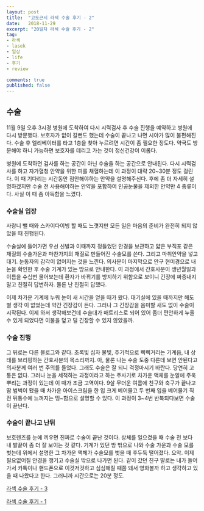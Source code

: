 ```yaml
---
layout: post
title:  "고도근시 라섹 수술 후기 - 2"
date:   2018-11-29
excerpt: "20일차 라섹 수술 후기 - 2"
tag:
- 라섹 
- lasek
- 일상
- life
- 후기
- review

comments: true
published: false
---
```


## 수술 

11월 9일 오후 3시경 병원에 도착하여 다시 시력검사 후 수술 진행을 예약하고 병원에 다시 방문했다. 보호자가 없이 갈뻔도 했는데 수술이 끝나고 나면 시야가 많이 불편해진다. 수술 후 엘리베이터를 타고 1층을 찾아 누르려면 시간이 좀 필요한 정도다. 약국도 방문해야 하니 가능하면 보호자를 데리고 가는 것이 정신건강이 이롭다.

병원에 도착하면 검사를 하는 공간이 아닌 수술을 하는 공간으로 안내된다. 다시 시력검사를 하고 자가혈청 안약을 위한 피를 채혈하는데 이 과정이 대략 20~30분 정도 걸린다. 이 때 기다리는 시간동안 점안해야하는 안약을 설명해주신다. 후에 좀 더 자세히 설명하겠지만 수술 전 사용해야하는 안약을 포함하여 인공눈물을 제외한 안약만 4 종류이다. 사실 이 때 좀 아득함을 느꼈다.


### 수술실 입장

사랑니 뺄 때와 스카이다이빙 할 때도 느꼇지만 모든 일은 마음의 준비가 완전히 되지 않았을 때 진행된다.

수술실에 들어가면 우선 신발과 이때까지 정들었던 안경을 보관하고 얇은 부직포 같은 재질의 수술가운과 마찬가지의 재질로 만들어진 수술모를 쓴다. 그리고 마취안약을 넣고 대기. 눈동자의 감각이 없어지는 것을 느낀다. 의사분이 마지막으로 안구 현미경으로 내 눈을 확인한 후 수술 기계가 있는 방으로 안내한다. 이 과정에서 간호사분이 생년월일과 이름을 수십번 물어보는데 환자가 바뀌기를 방지하기 위함으로 보이니 긴장에 짜증내지 말고 친절히 답변하자. 물론 난 친절히 답했다.

이제 차가운 기계에 누워 눈이 새 시간을 얻을 때가 왔다. 대기실에 있을 때까지만 해도 별 생각 이 없었는데 약간 긴장감이 든다. 그러나 그 긴장감을 음미할 새도 없이 수술이 시작된다. 이제 와서 생각해보건데 수술대가 매트리스로 되어 있어 좀더 편안하게 누울 수 있게 되었다면 이불을 덮고 덜 긴장할 수 있지 않았을까.


### 수술 진행

그 뒤로는 다른 블로그와 같다. 초록빛 십자 불빛, 주기적으로 삑삑거리는 기계음, 내 상태를 브리핑하는 간호사분의 목소리까지. 아, 물론 나는 수술 도중 다른데 보면 안된다고 의사분께 여러 번 주의를 들었다. 그래도 수술은 잘 되니 걱정마시기 바란다. 당연히 고통은 없다. 그러나 눈을 세척하는 과정이라고 하는 주사기로 차가운 액체를 눈알에 주욱 뿌리는 과정이 있는데 이 때가 조금 고역이다. 9살 무더운 여름에 친구와 축구가 끝나고 땀 범벅이 됐을 때 차가운 아이스크림을 한 입 크게 베어물고 두 번째 입을 베어물기 직전 뒤통수에 느껴지는 띵\~함으로 설명할 수 있다. 이 과정이 3~4번 반복되다보면 수술이 끝난다.


### 수술이 끝나고 난뒤

보호렌즈를 눈에 끼우면 진짜로 수술이 끝난 것이다. 상체를 일으켰을 때 수술 전 보다 내 발끝이 좀 더 잘 보이는 것 같다. 기계가 있던 방 밖으로 나와 수술 가운과 수술 모를 벗는데 위에서 설명한 그 차가운 액체가 수술모를 벗을 때 후두둑 떨어졌다. 으악. 이제 필요없어질 안경을 챙기고 수술실 밖으로 나가면 된다. 같이 갔던 친구 말로는 내가 들어가서 카톡이나 핸드폰으로 이것저것하고 심심해질 때쯤 돼서 영화볼까 하고 생각하고 있을 때 나왔다고 한다. 그러니까 시간으로는 20분 정도.

[라섹 수술 후기 - 3](https://queez0405.github.io/lasek-review-3/)

[라섹 수술 후기 - 1](https://queez0405.github.io/lasek-review-1/)
